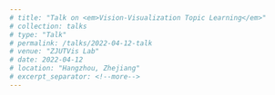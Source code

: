 ```yaml
---
# title: "Talk on <em>Vision-Visualization Topic Learning</em>"
# collection: talks
# type: "Talk"
# permalink: /talks/2022-04-12-talk
# venue: "ZJUTVis Lab"
# date: 2022-04-12
# location: "Hangzhou, Zhejiang"
# excerpt_separator: <!--more-->
---
```


<!--more-->                                 
<!-- A Talk for computer vision groups and visualization groups to communicate learning.                  
<iframe src="/files/GroupMeetingReport202204.pdf" width="100%" height="500" frameborder="no" border="0" marginwidth="0" marginheight="0"></iframe>    
You can download the PDF document [here](/files/GroupMeetingReport202204.pdf).                       -->
